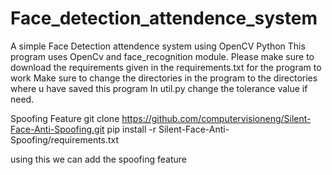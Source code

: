 # Face_detection_attendence_system
A simple Face Detection attendence system using OpenCV Python
This program uses OpenCv and face_recognition module.
Please make sure to download the requirements given in the requirements.txt for the program to work 
Make sure to change the directories in the program to the directories where u have saved this program 
In util.py change the tolerance value if need.

Spoofing Feature
git clone https://github.com/computervisioneng/Silent-Face-Anti-Spoofing.git
pip install -r Silent-Face-Anti-Spoofing/requirements.txt

using this we can add the spoofing feature

